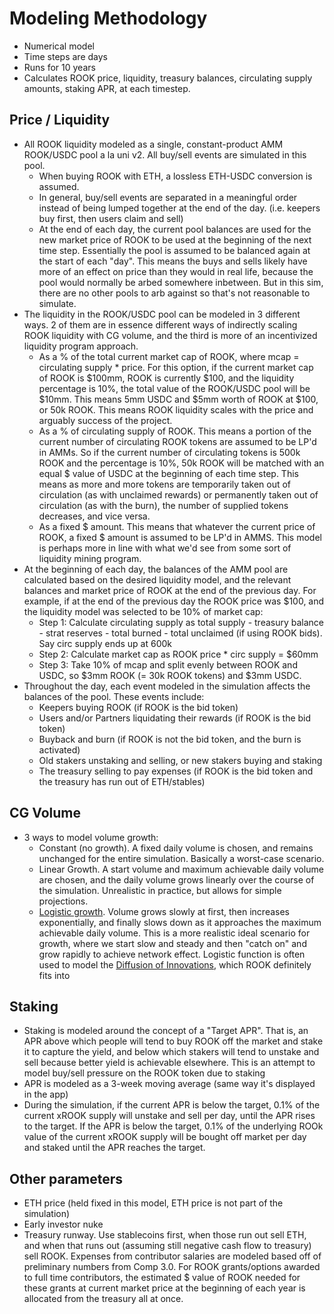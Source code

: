 # Modeling Methodology

- Numerical model
- Time steps are days
- Runs for 10 years
- Calculates ROOK price, liquidity, treasury balances, circulating supply amounts, staking APR, at each timestep.

## Price / Liquidity

- All ROOK liquidity modeled as a single, constant-product AMM ROOK/USDC pool a la uni v2. All buy/sell events are simulated in this pool.
  - When buying ROOK with ETH, a lossless ETH-USDC conversion is assumed.
  - In general, buy/sell events are separated in a meaningful order instead of being lumped together at the end of the day. (i.e. keepers buy first, then users claim and sell)
  - At the end of each day, the current pool balances are used for the new market price of ROOK to be used at the beginning of the next time step. Essentially the pool is assumed to be balanced again at the start of each "day". This means the buys and sells likely have more of an effect on price than they would in real life, because the pool would normally be arbed somewhere inbetween. But in this sim, there are no other pools to arb against so that's not reasonable to simulate.
- The liquidity in the ROOK/USDC pool can be modeled in 3 different ways. 2 of them are in essence different ways of indirectly scaling ROOK liquidity with CG volume, and the third is more of an incentivized liquidity program approach.
  - As a % of the total current market cap of ROOK, where mcap = circulating supply \* price. For this option, if the current market cap of ROOK is $100mm, ROOK is currently $100, and the liquidity percentage is 10%, the total value of the ROOK/USDC pool will be $10mm. This means 5mm USDC and $5mm worth of ROOK at $100, or 50k ROOK. This means ROOK liquidity scales with the price and arguably success of the project.
  - As a % of circulating supply of ROOK. This means a portion of the current number of circulating ROOK tokens are assumed to be LP'd in AMMs. So if the current number of circulating tokens is 500k ROOK and the percentage is 10%, 50k ROOK will be matched with an equal $ value of USDC at the beginning of each time step. This means as more and more tokens are temporarily taken out of circulation (as with unclaimed rewards) or permanently taken out of circulation (as with the burn), the number of supplied tokens decreases, and vice versa.
  - As a fixed \$ amount. This means that whatever the current price of ROOK, a fixed $ amount is assumed to be LP'd in AMMS. This model is perhaps more in line with what we'd see from some sort of liquidity mining program.
- At the beginning of each day, the balances of the AMM pool are calculated based on the desired liquidity model, and the relevant balances and market price of ROOK at the end of the previous day. For example, if at the end of the previous day the ROOK price was $100, and the liquidity model was selected to be 10% of market cap:
  - Step 1: Calculate circulating supply as total supply - treasury balance - strat reserves - total burned - total unclaimed (if using ROOK bids). Say circ supply ends up at 600k
  - Step 2: Calculate market cap as ROOK price \* circ supply = $60mm
  - Step 3: Take 10% of mcap and split evenly between ROOK and USDC, so $3mm ROOK (= 30k ROOK tokens) and $3mm USDC.
- Throughout the day, each event modeled in the simulation affects the balances of the pool. These events include:
  - Keepers buying ROOK (if ROOK is the bid token)
  - Users and/or Partners liquidating their rewards (if ROOK is the bid token)
  - Buyback and burn (if ROOK is not the bid token, and the burn is activated)
  - Old stakers unstaking and selling, or new stakers buying and staking
  - The treasury selling to pay expenses (if ROOK is the bid token and the treasury has run out of ETH/stables)

## CG Volume

- 3 ways to model volume growth:
  - Constant (no growth). A fixed daily volume is chosen, and remains unchanged for the entire simulation. Basically a worst-case scenario.
  - Linear Growth. A start volume and maximum achievable daily volume are chosen, and the daily volume grows linearly over the course of the simulation. Unrealistic in practice, but allows for simple projections.
  - [Logistic growth](https://en.wikipedia.org/wiki/Logistic_function). Volume grows slowly at first, then increases exponentially, and finally slows down as it approaches the maximum achievable daily volume. This is a more realistic ideal scenario for growth, where we start slow and steady and then "catch on" and grow rapidly to achieve network effect. Logistic function is often used to model the [Diffusion of Innovations](https://en.wikipedia.org/wiki/Diffusion_of_innovations), which ROOK definitely fits into

## Staking

- Staking is modeled around the concept of a "Target APR". That is, an APR above which people will tend to buy ROOK off the market and stake it to capture the yield, and below which stakers will tend to unstake and sell because better yield is achievable elsewhere. This is an attempt to model buy/sell pressure on the ROOK token due to staking
- APR is modeled as a 3-week moving average (same way it's displayed in the app)
- During the simulation, if the current APR is below the target, 0.1% of the current xROOK supply will unstake and sell per day, until the APR rises to the target. If the APR is below the target, 0.1% of the underlying ROOk value of the current xROOK supply will be bought off market per day and staked until the APR reaches the target.

## Other parameters

- ETH price (held fixed in this model, ETH price is not part of the simulation)
- Early investor nuke
- Treasury runway. Use stablecoins first, when those run out sell ETH, and when that runs out (assuming still negative cash flow to treasury) sell ROOK. Expenses from contributor salaries are modeled based off of preliminary numbers from Comp 3.0. For ROOK grants/options awarded to full time contributors, the estimated $ value of ROOK needed for these grants at current market price at the beginning of each year is allocated from the treasury all at once.
